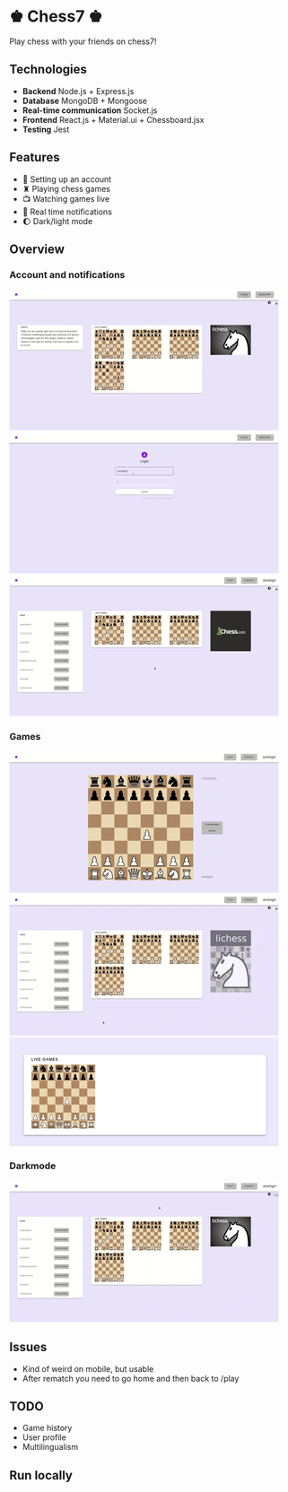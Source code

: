 # ♚ Chess7 ♚
Play chess with your friends on chess7!

## Technologies 
* **Backend** Node.js + Express.js
* **Database** MongoDB + Mongoose 
* **Real-time communication** Socket.js
* **Frontend** React.js + Material.ui + Chessboard.jsx
* **Testing** Jest

## Features
* 👤 Setting up an account
* ♜  Playing chess games
* 📺 Watching games live
* 🔔 Real time notifications
* 🌔 Dark/light mode

## Overview
### Account and notifications
![login](readme_files/login.gif)
![login_error](readme_files/login_error.gif)
![notification](readme_files/notification.gif)
### Games
![playing](readme_files/playing.gif)
![challange_error](readme_files/challange_error.gif)  
![watching](readme_files/watching.gif)
### Darkmode
![darkmode](readme_files/darkmode.gif)

## Issues
* Kind of weird on mobile, but usable
* After rematch you need to go home and then back to /play

## TODO
* Game history
* User profile
* Multilingualism

## Run locally